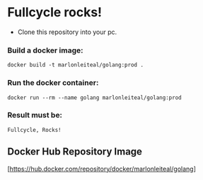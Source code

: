 # Fullcycle rocks!

- Clone this repository into your pc.

### Build a docker image:
```
docker build -t marlonleiteal/golang:prod .
```

### Run the docker container:
```
docker run --rm --name golang marlonleiteal/golang:prod
```

### Result must be:
```
Fullcycle, Rocks!
```

## Docker Hub Repository Image
[https://hub.docker.com/repository/docker/marlonleiteal/golang]
